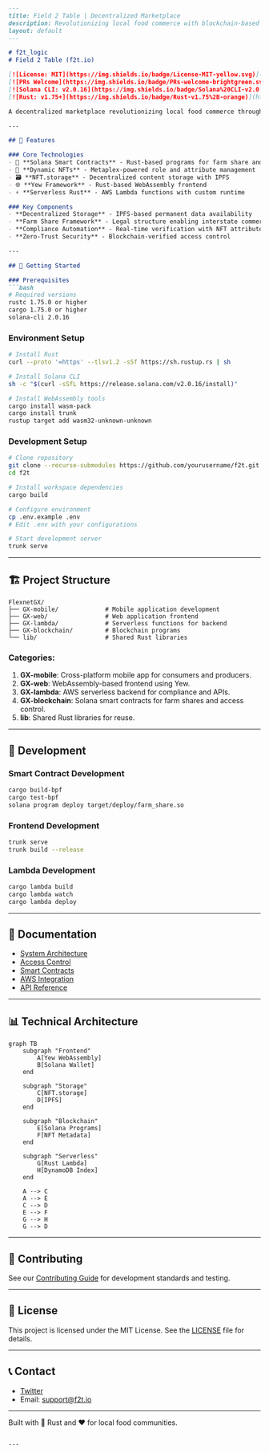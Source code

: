 ```markdown
---
title: Field 2 Table | Decentralized Marketplace
description: Revolutionizing local food commerce with blockchain-based farm shares and NFT-driven access control.
layout: default
---

# f2t_logic
# Field 2 Table (f2t.io)

[![License: MIT](https://img.shields.io/badge/License-MIT-yellow.svg)](https://opensource.org/licenses/MIT)
[![PRs Welcome](https://img.shields.io/badge/PRs-welcome-brightgreen.svg)](http://makeapullrequest.com)
[![Solana CLI: v2.0.16](https://img.shields.io/badge/Solana%20CLI-v2.0.16-blue)](https://docs.solana.com/cli)
[![Rust: v1.75+](https://img.shields.io/badge/Rust-v1.75%2B-orange)](https://www.rust-lang.org/)

A decentralized marketplace revolutionizing local food commerce through blockchain-based farm shares, NFT-driven access control, and automated regulatory compliance.

---

## 🌟 Features

### Core Technologies
- 🔗 **Solana Smart Contracts** - Rust-based programs for farm share and compliance management
- 🎫 **Dynamic NFTs** - Metaplex-powered role and attribute management
- 🗃️ **NFT.storage** - Decentralized content storage with IPFS
- 🌐 **Yew Framework** - Rust-based WebAssembly frontend
- ⚡ **Serverless Rust** - AWS Lambda functions with custom runtime

### Key Components
- **Decentralized Storage** - IPFS-based permanent data availability
- **Farm Share Framework** - Legal structure enabling interstate commerce
- **Compliance Automation** - Real-time verification with NFT attributes
- **Zero-Trust Security** - Blockchain-verified access control

---

## 🚀 Getting Started

### Prerequisites
```bash
# Required versions
rustc 1.75.0 or higher
cargo 1.75.0 or higher
solana-cli 2.0.16
```

### Environment Setup
```bash
# Install Rust
curl --proto '=https' --tlsv1.2 -sSf https://sh.rustup.rs | sh

# Install Solana CLI
sh -c "$(curl -sSfL https://release.solana.com/v2.0.16/install)"

# Install WebAssembly tools
cargo install wasm-pack
cargo install trunk
rustup target add wasm32-unknown-unknown
```

### Development Setup
```bash
# Clone repository
git clone --recurse-submodules https://github.com/yourusername/f2t.git
cd f2t

# Install workspace dependencies
cargo build

# Configure environment
cp .env.example .env
# Edit .env with your configurations

# Start development server
trunk serve
```

---

## 🏗️ Project Structure

```
FlexnetGX/
├── GX-mobile/             # Mobile application development
├── GX-web/                # Web application frontend
├── GX-lambda/             # Serverless functions for backend
├── GX-blockchain/         # Blockchain programs
└── lib/                   # Shared Rust libraries
```

### Categories:
1. **GX-mobile**: Cross-platform mobile app for consumers and producers.  
2. **GX-web**: WebAssembly-based frontend using Yew.  
3. **GX-lambda**: AWS serverless backend for compliance and APIs.  
4. **GX-blockchain**: Solana smart contracts for farm shares and access control.  
5. **lib**: Shared Rust libraries for reuse.

---

## 🔧 Development

### Smart Contract Development
```bash
cargo build-bpf
cargo test-bpf
solana program deploy target/deploy/farm_share.so
```

### Frontend Development
```bash
trunk serve
trunk build --release
```

### Lambda Development
```bash
cargo lambda build
cargo lambda watch
cargo lambda deploy
```

---

## 📖 Documentation

- [System Architecture](./docs/architecture.md)
- [Access Control](./docs/accessControlSystem.md)
- [Smart Contracts](./docs/smartContracts.md)
- [AWS Integration](./docs/awsIntegration.md)
- [API Reference](./docs/apiReference.md)

---

## 📊 Technical Architecture

```mermaid
graph TB
    subgraph "Frontend"
        A[Yew WebAssembly]
        B[Solana Wallet]
    end
    
    subgraph "Storage"
        C[NFT.storage]
        D[IPFS]
    end
    
    subgraph "Blockchain"
        E[Solana Programs]
        F[NFT Metadata]
    end
    
    subgraph "Serverless"
        G[Rust Lambda]
        H[DynamoDB Index]
    end
    
    A --> C
    A --> E
    C --> D
    E --> F
    G --> H
    G --> D
```

---

## 🤝 Contributing

See our [Contributing Guide](CONTRIBUTING.md) for development standards and testing.

---

## 📜 License

This project is licensed under the MIT License. See the [LICENSE](LICENSE) file for details.

---

## 📞 Contact

- [Twitter](https://twitter.com/f2t_app)
- Email: support@f2t.io

---
Built with 🦀 Rust and ❤️ for local food communities.
```

---